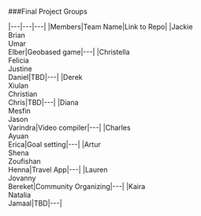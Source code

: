 ###Final Project Groups

|---|---|---|
|Members|Team Name|Link to Repo|
|Jackie <br> Brian <br> Umar <br> Elber|Geobased game|---|
|Christella <br> Felicia <br> Justine <br> Daniel|TBD|---|
|Derek <br> Xiulan <br> Christian <br> Chris|TBD|---|
|Diana <br> Mesfin <br> Jason <br> Varindra|Video compiler|---|
|Charles <br> Ayuan <br> Erica|Goal setting|---|
|Artur <br> Shena <br> Zoufishan <br> Henna|Travel App|---|
|Lauren <br> Jovanny <br> Bereket|Community Organizing|---|
|Kaira <br> Natalia <br> Jamaal|TBD|---|
 